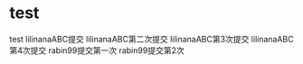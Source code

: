 # test
test
lilinanaABC提交
lilinanaABC第二次提交
lilinanaABC第3次提交
lilinanaABC第4次提交
rabin99提交第一次
rabin99提交第2次

